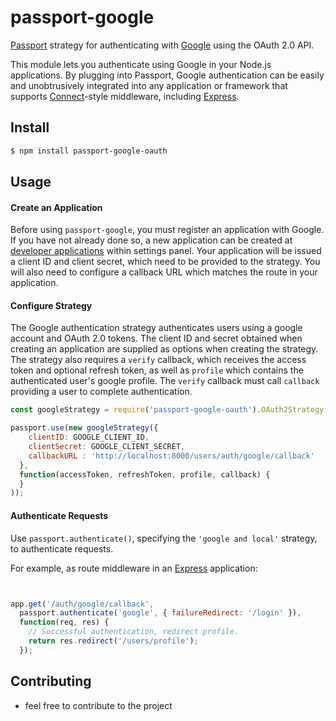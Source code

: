 # passport-google

[Passport](http://passportjs.org/) strategy for authenticating with [Google](https://google.com/)
using the OAuth 2.0 API.

This module lets you authenticate using Google in your Node.js applications.
By plugging into Passport, Google authentication can be easily and
unobtrusively integrated into any application or framework that supports
[Connect](http://www.senchalabs.org/connect/)-style middleware, including
[Express](http://expressjs.com/).



## Install

```bash
$ npm install passport-google-oauth
```

## Usage

#### Create an Application

Before using `passport-google`, you must register an application with Google.
If you have not already done so, a new application can be created at
[developer applications](http://console.developers.google.com/) within
settings panel.  Your application will be issued a client ID and client
secret, which need to be provided to the strategy.  You will also need to
configure a callback URL which matches the route in your application.

#### Configure Strategy

The Google authentication strategy authenticates users using a google account
and OAuth 2.0 tokens.  The client ID and secret obtained when creating an
application are supplied as options when creating the strategy.  The strategy
also requires a `verify` callback, which receives the access token and optional
refresh token, as well as `profile` which contains the authenticated user's
google profile.  The `verify` callback must call `callback` providing a user to
complete authentication.


```js
const googleStrategy = require('passport-google-oauth').OAuth2Strategy;

passport.use(new googleStrategy({
    clientID: GOOGLE_CLIENT_ID,
    clientSecret: GOOGLE_CLIENT_SECRET,
    callbackURL : 'http://localhost:8000/users/auth/google/callback'
  },
  function(accessToken, refreshToken, profile, callback) {
  }
));
```

#### Authenticate Requests

Use `passport.authenticate()`, specifying the `'google and local'` strategy, to
authenticate requests.

For example, as route middleware in an [Express](http://expressjs.com/)
application:

```js


app.get('/auth/google/callback', 
  passport.authenticate('google', { failureRedirect: '/login' }),
  function(req, res) {
    // Successful authentication, redirect profile.
    return res.redirect('/users/profile');
  });
```



## Contributing

* feel free to contribute to the project



